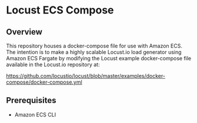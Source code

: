 # Locust ECS Compose

## Overview
This repository houses a docker-compose file for use with Amazon ECS.  The intention is to make a highly scalable Locust.io load generator using Amazon ECS Fargate by modifying the Locust example docker-compose file available in the Locust.io repository at:

https://github.com/locustio/locust/blob/master/examples/docker-compose/docker-compose.yml

## Prerequisites
- Amazon ECS CLI


